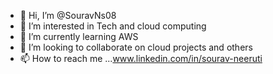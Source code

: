 - 👋 Hi, I’m @SouravNs08
- 👀 I’m interested in Tech and cloud computing
- 🌱 I’m currently learning AWS
- 💞️ I’m looking to collaborate on cloud projects and others
- 📫 How to reach me ...www.linkedin.com/in/sourav-neeruti
  

<!---
SouravNs08/SouravNs08 is a ✨ special ✨ repository because its `README.md` (this file) appears on your GitHub profile.
You can click the Preview link to take a look at your changes.
--->
